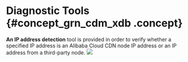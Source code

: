# Diagnostic Tools {#concept_grn_cdm_xdb .concept}

**An IP address detection** tool is provided in order to verify whether a specified IP address is an Alibaba Cloud CDN node IP address or an IP address from a third-party node. ![](http://static-aliyun-doc.oss-cn-hangzhou.aliyuncs.com/assets/img/5172/15555681563732_en-US.png)

